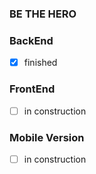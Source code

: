 ### BE THE HERO

### BackEnd

- [x] finished

### FrontEnd

- [ ] in construction

### Mobile Version

- [ ] in construction 
